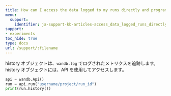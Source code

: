 ```yaml
---
title: How can I access the data logged to my runs directly and programmatically?
menu:
  support:
    identifier: ja-support-kb-articles-access_data_logged_runs_directly_programmatically
support:
- experiments
toc_hide: true
type: docs
url: /support/:filename
---
```


history オブジェクトは、`wandb.log` でログされたメトリクスを追跡します。 history オブジェクトには、API を使用してアクセスします。

```python
api = wandb.Api()
run = api.run("username/project/run_id")
print(run.history())
```
